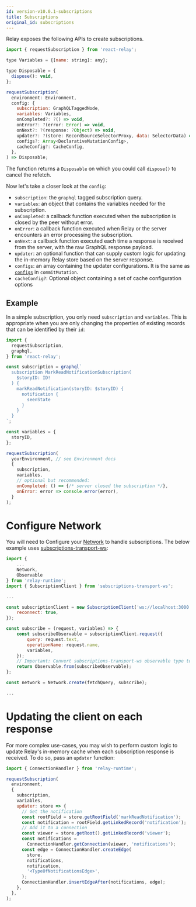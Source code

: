 ```yaml
---
id: version-v10.0.1-subscriptions
title: Subscriptions
original_id: subscriptions
---
```


Relay exposes the following APIs to create subscriptions.

```javascript
import { requestSubscription } from 'react-relay';

type Variables = {[name: string]: any};

type Disposable = {
  dispose(): void,
};

requestSubscription(
  environment: Environment,
  config: {
    subscription: GraphQLTaggedNode,
    variables: Variables,
    onCompleted?: ?() => void,
    onError?: ?(error: Error) => void,
    onNext?: ?(response: ?Object) => void,
    updater?: ?(store: RecordSourceSelectorProxy, data: SelectorData) => void,
    configs?: Array<DeclarativeMutationConfig>,
    cacheConfig?: CacheConfig,
  },
) => Disposable;
```
The function returns a `Disposable` on which you could call `dispose()` to cancel the refetch.

Now let's take a closer look at the `config`:

* `subscription`: the `graphql` tagged subscription query.
* `variables`: an object that contains the variables needed for the subscription.
* `onCompleted`: a callback function executed when the subscription is closed by
  the peer without error.
* `onError`: a callback function executed when Relay or the server encounters an
  error processing the subscription.
* `onNext`: a callback function executed each time a response is received from
  the server, with the raw GraphQL response payload.
* `updater`: an optional function that can supply custom logic for updating the
  in-memory Relay store based on the server response.
* `configs`: an array containing the updater configurations. It is the same as [`configs`](./mutations#updater-configs) in `commitMutation`.
* `cacheConfig?`: Optional object containing a set of cache configuration options

## Example

In a simple subscription, you only need `subscription` and `variables`. This is
appropriate when you are only changing the properties of existing records that
can be identified by their `id`:

```javascript
import {
  requestSubscription,
  graphql,
} from 'react-relay';

const subscription = graphql`
  subscription MarkReadNotificationSubscription(
    $storyID: ID!
  ) {
    markReadNotification(storyID: $storyID) {
      notification {
        seenState
      }
    }
  }
`;

const variables = {
  storyID,
};

requestSubscription(
  yourEnvironment, // see Environment docs
  {
    subscription,
    variables,
    // optional but recommended:
    onCompleted: () => {/* server closed the subscription */},
    onError: error => console.error(error),
  }
);
```

# Configure Network

You will need to Configure your [Network](./networklayer) to handle subscriptions. The below example uses [subscriptions-transport-ws](https://github.com/apollographql/subscriptions-transport-ws):

```javascript
import {
    ...
    Network,
    Observable
} from 'relay-runtime';
import { SubscriptionClient } from 'subscriptions-transport-ws';

...

const subscriptionClient = new SubscriptionClient('ws://localhost:3000', {
    reconnect: true,
});

const subscribe = (request, variables) => {
    const subscribeObservable = subscriptionClient.request({
        query: request.text,
        operationName: request.name,
        variables,
    });
    // Important: Convert subscriptions-transport-ws observable type to Relay's
    return Observable.from(subscribeObservable);
};

const network = Network.create(fetchQuery, subscribe);

...
```

# Updating the client on each response

For more complex use-cases, you may wish to perform custom logic to update
Relay's in-memory cache when each subscription response is received. To do so,
pass an `updater` function:

```javascript
import { ConnectionHandler } from 'relay-runtime';

requestSubscription(
  environment,
  {
    subscription,
    variables,
    updater: store => {
      // Get the notification
      const rootField = store.getRootField('markReadNotification');
      const notification = rootField.getLinkedRecord('notification');
      // Add it to a connection
      const viewer = store.getRoot().getLinkedRecord('viewer');
      const notifications =
        ConnectionHandler.getConnection(viewer, 'notifications');
      const edge = ConnectionHandler.createEdge(
        store,
        notifications,
        notification,
        '<TypeOfNotificationsEdge>',
      );
      ConnectionHandler.insertEdgeAfter(notifications, edge);
    },
  },
);
```

